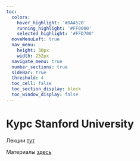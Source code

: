 ```yaml
---
toc:
  colors:
    hover_highlight: '#DAA520'
    running_highlight: '#FF0000'
    selected_highlight: '#FFD700'
  moveMenuLeft: true
  nav_menu:
    height: 30px
    width: 252px
  navigate_menu: true
  number_sections: true
  sideBar: true
  threshold: 4
  toc_cell: false
  toc_section_display: block
  toc_window_display: false
---
```


# Курс Stanford University

Лекции [тут](https://www.youtube.com/playlist?list=PL3FW7Lu3i5Jsnh1rnUwq_TcylNr7EkRe6)

Материалы [здесь](http://web.stanford.edu/class/cs224n/syllabus.html)
